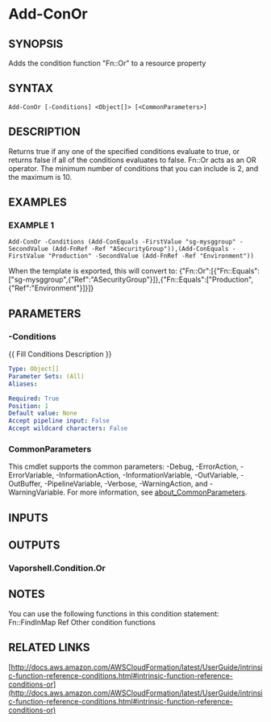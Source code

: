 # Add-ConOr

## SYNOPSIS
Adds the condition function "Fn::Or" to a resource property

## SYNTAX

```
Add-ConOr [-Conditions] <Object[]> [<CommonParameters>]
```

## DESCRIPTION
Returns true if any one of the specified conditions evaluate to true, or returns false if all of the conditions evaluates to false.
Fn::Or acts as an OR operator.
The minimum number of conditions that you can include is 2, and the maximum is 10.

## EXAMPLES

### EXAMPLE 1
```
Add-ConOr -Conditions (Add-ConEquals -FirstValue "sg-mysggroup" -SecondValue (Add-FnRef -Ref "ASecurityGroup")),(Add-ConEquals -FirstValue "Production" -SecondValue (Add-FnRef -Ref "Environment"))
```

When the template is exported, this will convert to: {"Fn::Or":\[{"Fn::Equals":\["sg-mysggroup",{"Ref":"ASecurityGroup"}\]},{"Fn::Equals":\["Production",{"Ref":"Environment"}\]}\]}

## PARAMETERS

### -Conditions
{{ Fill Conditions Description }}

```yaml
Type: Object[]
Parameter Sets: (All)
Aliases:

Required: True
Position: 1
Default value: None
Accept pipeline input: False
Accept wildcard characters: False
```

### CommonParameters
This cmdlet supports the common parameters: -Debug, -ErrorAction, -ErrorVariable, -InformationAction, -InformationVariable, -OutVariable, -OutBuffer, -PipelineVariable, -Verbose, -WarningAction, and -WarningVariable. For more information, see [about_CommonParameters](http://go.microsoft.com/fwlink/?LinkID=113216).

## INPUTS

## OUTPUTS

### Vaporshell.Condition.Or
## NOTES
You can use the following functions in this condition statement:
    Fn::FindInMap
    Ref
    Other condition functions

## RELATED LINKS

[http://docs.aws.amazon.com/AWSCloudFormation/latest/UserGuide/intrinsic-function-reference-conditions.html#intrinsic-function-reference-conditions-or](http://docs.aws.amazon.com/AWSCloudFormation/latest/UserGuide/intrinsic-function-reference-conditions.html#intrinsic-function-reference-conditions-or)

